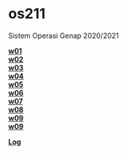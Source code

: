 # os211
Sistem Operasi Genap 2020/2021

[**w01**](https://fikriadidharma.github.io/os211/W01)<br/>
[**w02**](https://fikriadidharma.github.io/os211/W02)<br/>
[**w03**](https://fikriadidharma.github.io/os211/W03)<br/>
[**w04**](https://fikriadidharma.github.io/os211/W04)<br/>
[**w05**](https://fikriadidharma.github.io/os211/W05)<br/>
[**w06**](https://fikriadidharma.github.io/os211/W06)<br/>
[**w07**](https://fikriadidharma.github.io/os211/W07)<br/>
[**w08**](https://fikriadidharma.github.io/os211/W08)<br/>
[**w09**](https://fikriadidharma.github.io/os211/W09)<br/>
[**w09**](https://fikriadidharma.github.io/os211/W10)<br/>

[**Log**](https://fikriadidharma.github.io/os211/TXT/mylog.txt)<br/>

